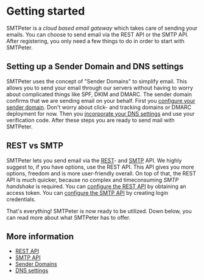 # Getting started 

SMTPeter is a *cloud based email gateway* which takes care of sending your emails.
You can choose to send email via the REST API or the SMTP API.
After registering, you only need a few things to do in order to start with SMTPeter.


## Setting up a Sender Domain and DNS settings

SMTPeter uses the concept of "Sender Domains" to simplify email. This allows 
you to send your email through our servers without having to worry about 
complicated things like SPF, DKIM and DMARC. The sender domain confirms 
that we are sending email on your behalf. First you [configure your sender domain](./introduction-sender-domains).
Don't worry about click- and tracking domains or DMARC deployment for now. 
Then you [incorporate your DNS settings](./rest-dns) and use your verification code. 
After these steps you are ready to send mail with SMTPeter.


## REST vs SMTP

SMTPeter lets you send email via the [REST](./rest-api)- and [SMTP](./smtp-api) API. We highly suggest to, 
if you have options, use the REST API. This API gives you more options, freedom and is more 
user-friendly overall. On top of that, the REST API is much quicker, because no complex and timeconsuming
*SMTP handshake* is required. You can [configure the REST API](./introduction-rest-api) by obtaining an 
access token. You can [configure the SMTP API](./introduction-smtp-api) by creating login credentials.

That's everything! SMTPeter is now ready to be utilized. 
Down below, you can read more about what SMTPeter has to offer.

## More information

- [REST API](rest-api)
- [SMTP API](smtp-api)
- [Sender Domains](sender-domains)
- [DNS settings](rest-dns)